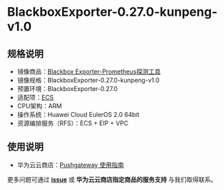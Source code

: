 # BlackboxExporter-0.27.0-kunpeng-v1.0

## 规格说明

- 镜像商品：[Blackbox Exporter-Prometheus探测工具]()
- 镜像规格：BlackboxExporter-0.27.0-kunpeng-v1.0
- 预置环境：BlackboxExporter-0.27.0
- 适配项：[ECS](https://support.huaweicloud.com/ecs/index.html)
- CPU架构：ARM
- 操作系统：Huawei Cloud EulerOS 2.0 64bit
- 资源编排服务（RFS）：ECS + EIP + VPC

## 使用说明

- 华为云云商店：[Pushgateway 使用指南](./docs/usage.md)

更多问题可通过 [**issue**](https://github.com/HuaweiCloudDeveloper/prometheus-blackbox-exporter-image/issues) 或 **华为云云商店指定商品的服务支持** 与我们取得联系。